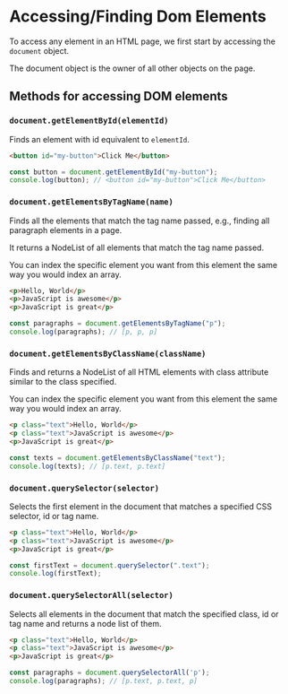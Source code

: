 # Accessing/Finding Dom Elements

To access any element in an HTML page, we first start by accessing the `document` object.

The document object is the owner of all other objects on the page.

## Methods for accessing DOM elements

### `document.getElementById(elementId)`
Finds an element with id equivalent to `elementId`.

```HTML
<button id="my-button">Click Me</button>
```

```JavaScript
const button = document.getElementById("my-button");
console.log(button); // <button id="my-button">Click Me</button>
```

### `document.getElementsByTagName(name)`
Finds all the elements that match the tag name passed, e.g., finding all paragraph elements in a page.

It returns a NodeList of all elements that match the tag name passed.

You can index the specific element you want from this element the same way you would index an array.

```HTML
<p>Hello, World</p>
<p>JavaScript is awesome</p>
<p>JavaScript is great</p>
```

```JavaScript
const paragraphs = document.getElementsByTagName("p");
console.log(paragraphs); // [p, p, p]
```

### `document.getElementsByClassName(className)`
Finds and returns a NodeList of all HTML elements with class attribute similar to the class specified.

You can index the specific element you want from this element the same way you would index an array.

```HTML
<p class="text">Hello, World</p>
<p class="text">JavaScript is awesome</p>
<p>JavaScript is great</p>
```

```JavaScript
const texts = document.getElementsByClassName("text");
console.log(texts); // [p.text, p.text]
```

### `document.querySelector(selector)`
Selects the first element in the document that matches a specified CSS selector, id or tag name.

```HTML
<p class="text">Hello, World</p>
<p class="text">JavaScript is awesome</p>
<p>JavaScript is great</p>
```

```JavaScript
const firstText = document.querySelector(".text");
console.log(firstText);
```

### `document.querySelectorAll(selector)`
Selects all elements in the document that match the specified class, id or tag name and returns a node list of them.

```HTML
<p class="text">Hello, World</p>
<p class="text">JavaScript is awesome</p>
<p>JavaScript is great</p>
```

```JavaScript
const paragraphs = document.querySelectorAll('p');
console.log(paragraphs); // [p.text, p.text, p]
```